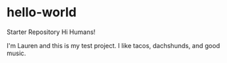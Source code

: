 # hello-world
Starter Repository 
Hi Humans! 

I'm Lauren and this is my test project. I like tacos, dachshunds, and good music. 
